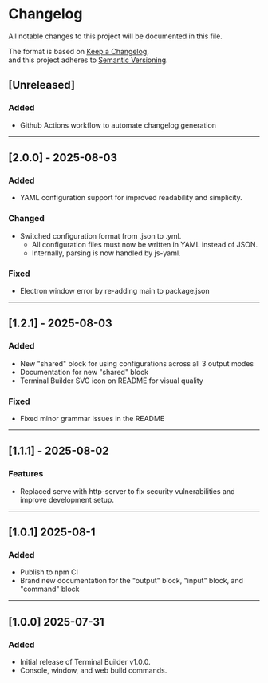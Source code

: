# Changelog

All notable changes to this project will be documented in this file.

The format is based on [Keep a Changelog](https://keepachangelog.com/en/1.0.0/),  
and this project adheres to [Semantic Versioning](https://semver.org/spec/v2.0.0.html).

## [Unreleased]

### Added

- Github Actions workflow to automate changelog generation

---

## [2.0.0] - 2025-08-03

### Added

- YAML configuration support for improved readability and simplicity.

### Changed

- Switched configuration format from .json to .yml.
  - All configuration files must now be written in YAML instead of JSON.
  - Internally, parsing is now handled by js-yaml.


### Fixed

- Electron window error by re-adding main to package.json

---

## [1.2.1] - 2025-08-03

### Added

- New "shared" block for using configurations across all 3 output modes
- Documentation for new "shared" block
- Terminal Builder SVG icon on README for visual quality

### Fixed

- Fixed minor grammar issues in the README
---

## [1.1.1] - 2025-08-02

### Features
- Replaced serve with http-server to fix security vulnerabilities and improve development setup.

---

## [1.0.1] 2025-08-1

### Added

- Publish to npm CI
- Brand new documentation for the "output" block, "input" block, and "command" block

---

## [1.0.0] 2025-07-31

### Added 

- Initial release of Terminal Builder v1.0.0.
- Console, window, and web build commands.